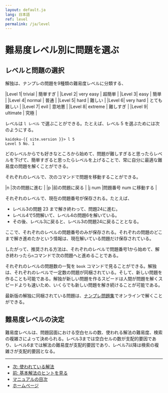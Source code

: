 ```yaml
---
layout: default.ja
lang: 日本語
ref: level
permalink: /ja/level
---
```


# 難易度レベル別に問題を選ぶ

## レベルと問題の選択

解独は、ナンプレの問題を9種類の難易度レベルに分類する、

|Level 1| trivial | 簡単すぎ |
|Level 2| very easy | 超簡単 |
|Level 3| easy | 簡単 |
|Level 4| normal | 普通 |
|Level 5| hard | 難しい |
|Level 6| very hard | とても難しい |
|Level 7| evil | 意地悪 |
|Level 8| extreme | 難しすぎ |
|Level 9| ultimate | 究極 |

レベルは `l レベル` で選ぶことができる。たとえば、レベル 5 を選ぶためには次のようにする。

    kaidoku-{{ site.version }}> l 5
    Level 5 No. 1

どのレベルからでも好きなところから始めて、問題が難しすぎると思ったらレベルを下げて、簡単すぎると思ったらレベルを上げることで、常に自分に最適な難易度の問題を解くことができる。

それぞれのレベルで、次のコマンドで問題を移動することができる。

|n |次の問題に進む |
|p |前の問題に戻る |
|j num |問題番号 num に移動する |

それぞれのレベルで、現在の問題番号が保存される。たとえば、

- レベル3の問題 23 まで解き終わって、問題24に進む。
- レベル4で5問解いて、レベル4の問題6を解いている。
- その後、レベル3に戻ると、レベル3の問題24に戻ることとなる。

ここで、それぞれのレベルの問題番号のみが保存される。それぞれの問題のどこまで解き進めたかという情報は、現在解いている問題だけ保存されている。

したがって、推奨される方法は、それぞれのレベルで問題番号1から始めて、解き終わったら`n`コマンドで次の問題へと進めることである。

それぞれのレベルの問題数の一覧を `book` コマンドで見ることができる。解独は、それぞれのレベルで一定数の問題が同梱されている。そして、新しい問題を作ることも可能である。解独が新しい問題を作るスピードは人間が問題を解くスピードよりも速いため、いくらでも新しい問題を解き続けることが可能である。

最新版の解独に同梱されている問題は、[ナンプレ問題集](sudoku)でオンラインで解くことができる。

## 難易度レベルの決定

難易度レベルは、問題図面における空白セルの数、使われる解法の難易度、検索の複雑さによって決められる。レベル3までは空白セルの数が支配的要因であり、レベル6までは解法の難易度が支配的要因であり、レベル7以降は検索の複雑さが支配的要因となる。

- - -

- [次: 使われている解法](./logic)
- [前: 基本解法のヒントを見る](./basichint)
- [マニュアルの目次](./#マニュアル)
- [ホームページ](./)

